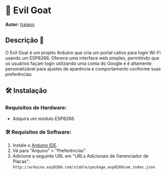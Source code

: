 # 🐐 Evil Goat

**Autor:** [trajano](https://github.com/trajano33)

## Descrição 🚀

O Evil Goat é um projeto Arduino que cria um portal cativo para login Wi-Fi usando um ESP8266. Oferece uma interface web simples, permitindo que os usuários façam login utilizando uma conta do Google e é altamente personalizável para ajustes de aparência e comportamento conforme suas preferências.

## 🛠️ Instalação

### Requisitos de Hardware:
- Adquira um módulo ESP8266.

### 🛠️ Requisitos de Software:
1. Instale o [Arduino IDE](https://www.arduino.cc/en/software).
2. Vá para "Arquivo" > "Preferências".
3. Adicione a seguinte URL em "URLs Adicionais de Gerenciador de Placas":
  ```http://arduino.esp8266.com/stable/package_esp8266com_index.json```
